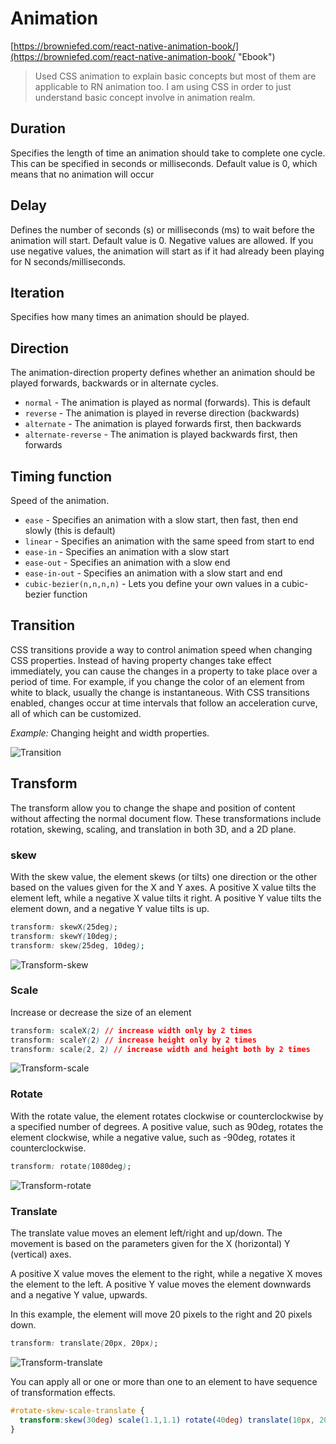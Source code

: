 # Animation

[https://browniefed.com/react-native-animation-book/](https://browniefed.com/react-native-animation-book/ "Ebook")

> Used CSS animation to explain basic concepts but most of them are applicable to RN animation too. I am using CSS in order to just understand basic concept involve in animation realm.

## Duration

Specifies the length of time an animation should take to complete one cycle. This can be specified in seconds or milliseconds. Default value is 0, which means that no animation will occur

## Delay

Defines the number of seconds (s) or milliseconds (ms) to wait before the animation will start. Default value is 0. Negative values are allowed. If you use negative values, the animation will start as if it had already been playing for N seconds/milliseconds.

## Iteration

Specifies how many times an animation should be played.

## Direction

The animation-direction property defines whether an animation should be played forwards, backwards or in alternate cycles.

* `normal` - The animation is played as normal (forwards). This is default
* `reverse` - The animation is played in reverse direction (backwards)
* `alternate` - The animation is played forwards first, then backwards
* `alternate-reverse` - The animation is played backwards first, then forwards

## Timing function

Speed of the animation.

* `ease` - Specifies an animation with a slow start, then fast, then end slowly (this is default)
* `linear` - Specifies an animation with the same speed from start to end
* `ease-in` - Specifies an animation with a slow start
* `ease-out` - Specifies an animation with a slow end
* `ease-in-out` - Specifies an animation with a slow start and end
* `cubic-bezier(n,n,n,n)` - Lets you define your own values in a cubic-bezier function

## Transition

CSS transitions provide a way to control animation speed when changing CSS properties. Instead of having property changes take effect immediately, you can cause the changes in a property to take place over a period of time. For example, if you change the color of an element from white to black, usually the change is instantaneous. With CSS transitions enabled, changes occur at time intervals that follow an acceleration curve, all of which can be customized.

_Example:_ Changing height and width properties.

![Transition](assets/transition.gif)

## Transform

The transform allow you to change the shape and position of content without affecting the normal document flow. These transformations include rotation, skewing, scaling, and translation in both 3D, and a 2D plane.

### skew

With the skew value, the element skews (or tilts) one direction or the other based on the values given for the X and Y axes. A positive X value tilts the element left, while a negative X value tilts it right. A positive Y value tilts the element down, and a negative Y value tilts is up.

```css
transform: skewX(25deg);
transform: skewY(10deg);
transform: skew(25deg, 10deg);
```

![Transform-skew](assets/skew.gif)

### Scale

Increase or decrease the size of an element

```css
transform: scaleX(2) // increase width only by 2 times
transform: scaleY(2) // increase height only by 2 times
transform: scale(2, 2) // increase width and height both by 2 times
```

![Transform-scale](assets/scale.gif)

### Rotate

With the rotate value, the element rotates clockwise or counterclockwise by a specified number of degrees. A positive value, such as 90deg, rotates the element clockwise, while a negative value, such as -90deg, rotates it counterclockwise.

```css
transform: rotate(1080deg);
```

![Transform-rotate](assets/rotate.gif)

### Translate

The translate value moves an element left/right and up/down. The movement is based on the parameters given for the X (horizontal) Y (vertical) axes.

A positive X value moves the element to the right, while a negative X moves the element to the left. A positive Y value moves the element downwards and a negative Y value, upwards.

In this example, the element will move 20 pixels to the right and 20 pixels down.

```css
transform: translate(20px, 20px);
```

![Transform-translate](assets/translate.gif)

You can apply all or one or more than one to an element to have sequence of transformation effects.

```css
#rotate-skew-scale-translate {
  transform:skew(30deg) scale(1.1,1.1) rotate(40deg) translate(10px, 20px);
}
```
